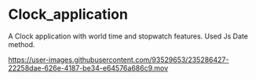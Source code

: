 # Clock_application
A Clock application with world time and stopwatch features. Used Js Date method.


https://user-images.githubusercontent.com/93529653/235286427-22258dae-626e-4187-be34-e64576a686c9.mov

